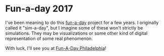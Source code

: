 Fun-a-day 2017
==============

I've been meaning to do this [fun-a-day](http://www.artclash.com/) project for
a few years. I originally called it "sim-a-day", but I imagine some of these
won't strictly be simulations. They may be visualizations or some other kind of
digital representation of some real phenomenon.

With luck, I'll see you at [Fun-A-Day Philadelphia](https://www.facebook.com/FunaDay/)!